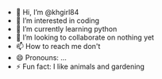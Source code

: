 - 👋 Hi, I’m @khgirl84
- 👀 I’m interested in coding
- 🌱 I’m currently learning python
- 💞️ I’m looking to collaborate on nothing yet
- 📫 How to reach me don't
- 😄 Pronouns: ...
- ⚡ Fun fact: I like animals and gardening 

<!---
khgirl84/khgirl84 is a ✨ special ✨ repository because its `README.md` (this file) appears on your GitHub profile.
You can click the Preview link to take a look at your changes.
--->
